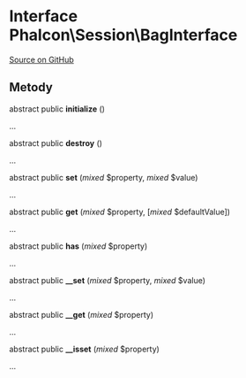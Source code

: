 # Interface **Phalcon\\Session\\BagInterface**

<a href="https://github.com/phalcon/cphalcon/blob/master/phalcon/session/baginterface.zep" class="btn btn-default btn-sm">Source on GitHub</a>

## Metody

abstract public **initialize** ()

...

abstract public **destroy** ()

...

abstract public **set** (*mixed* $property, *mixed* $value)

...

abstract public **get** (*mixed* $property, [*mixed* $defaultValue])

...

abstract public **has** (*mixed* $property)

...

abstract public **__set** (*mixed* $property, *mixed* $value)

...

abstract public **__get** (*mixed* $property)

...

abstract public **__isset** (*mixed* $property)

...